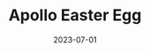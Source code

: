 ---
layout: post
title: 'Apollo Easter Egg'
video-link: https://ant.umn.edu/embedded/mzgbxqakka
date: 2023-07-01
application: apollo
flow-type: easter egg
tags: [mobile, social, pet]
---